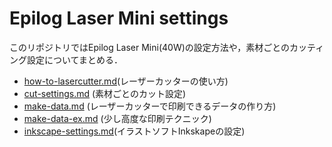 # Epilog Laser Mini settings

このリポジトリではEpilog Laser Mini(40W)の設定方法や，素材ごとのカッティング設定についてまとめる．

- [how-to-lasercutter.md](how-to-lasercutter.md)(レーザーカッターの使い方)
- [cut-settings.md](cut-settings.md) (素材ごとのカット設定)
- [make-data.md](make-data.md) (レーザーカッターで印刷できるデータの作り方)
- [make-data-ex.md](make-data-ex.md) (少し高度な印刷テクニック)
- [inkscape-settings.md](inkscape-settings.md)(イラストソフトInkskapeの設定)
